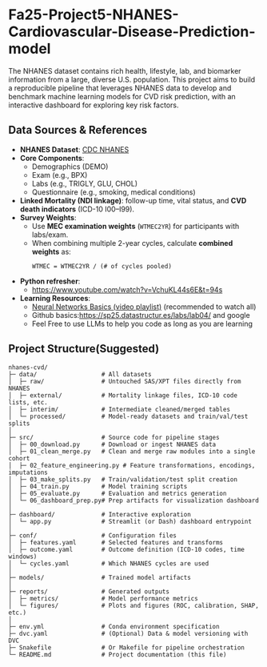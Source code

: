 # Fa25-Project5-NHANES-Cardiovascular-Disease-Prediction-model
The NHANES dataset contains rich health, lifestyle, lab, and biomarker information from a large, diverse U.S. population. This project aims to build a reproducible pipeline that leverages NHANES data to develop and benchmark machine learning models for CVD risk prediction, with an interactive dashboard for exploring key risk factors.
## Data Sources & References

- **NHANES Dataset**: [CDC NHANES](https://wwwn.cdc.gov/nchs/nhanes/default.aspx)  
- **Core Components**:  
  - Demographics (DEMO)  
  - Exam (e.g., BPX)  
  - Labs (e.g., TRIGLY, GLU, CHOL)  
  - Questionnaire (e.g., smoking, medical conditions)  
- **Linked Mortality (NDI linkage)**: follow-up time, vital status, and **CVD death indicators** (ICD-10 I00–I99).  
- **Survey Weights**:  
  - Use **MEC examination weights** (`WTMEC2YR`) for participants with labs/exam.  
  - When combining multiple 2-year cycles, calculate **combined weights** as:  
    ```
    WTMEC = WTMEC2YR / (# of cycles pooled)
    ```
- **Python refresher**:
  - https://www.youtube.com/watch?v=VchuKL44s6E&t=94s
- **Learning Resources**:  
  - [Neural Networks Basics (video playlist)](https://www.youtube.com/watch?v=aircAruvnKk&list=PLZHQObOWTQDNU6R1_67000Dx_ZCJB-3pi) (recommended to watch all)
  - Github basics:https://sp25.datastructur.es/labs/lab04/ and google
  - Feel Free to use LLMs to help you code as long as you are learning
## Project Structure(Suggested)
```
nhanes-cvd/
├─ data/                  # All datasets
│  ├─ raw/                # Untouched SAS/XPT files directly from NHANES
│  ├─ external/           # Mortality linkage files, ICD-10 code lists, etc.
│  ├─ interim/            # Intermediate cleaned/merged tables
│  └─ processed/          # Model-ready datasets and train/val/test splits
│
├─ src/                   # Source code for pipeline stages
│  ├─ 00_download.py      # Download or ingest NHANES data
│  ├─ 01_clean_merge.py   # Clean and merge raw modules into a single cohort
│  ├─ 02_feature_engineering.py # Feature transformations, encodings, imputations
│  ├─ 03_make_splits.py   # Train/validation/test split creation
│  ├─ 04_train.py         # Model training scripts
│  ├─ 05_evaluate.py      # Evaluation and metrics generation
│  └─ 06_dashboard_prep.py# Prep artifacts for visualization dashboard
│
├─ dashboard/             # Interactive exploration
│  └─ app.py              # Streamlit (or Dash) dashboard entrypoint
│
├─ conf/                  # Configuration files
│  ├─ features.yaml       # Selected features and transforms
│  ├─ outcome.yaml        # Outcome definition (ICD-10 codes, time windows)
│  └─ cycles.yaml         # Which NHANES cycles are used
│
├─ models/                # Trained model artifacts
│
├─ reports/               # Generated outputs
│  ├─ metrics/            # Model performance metrics
│  └─ figures/            # Plots and figures (ROC, calibration, SHAP, etc.)
│
├─ env.yml                # Conda environment specification
├─ dvc.yaml               # (Optional) Data & model versioning with DVC
├─ Snakefile              # Or Makefile for pipeline orchestration
└─ README.md              # Project documentation (this file)
```
